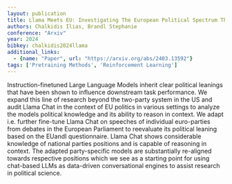 ```yaml
---
layout: publication
title: Llama Meets EU: Investigating The European Political Spectrum Through The Lens Of Llms
authors: Chalkidis Ilias, Brandl Stephanie
conference: "Arxiv"
year: 2024
bibkey: chalkidis2024llama
additional_links:
  - {name: "Paper", url: "https://arxiv.org/abs/2403.13592"}
tags: ['Pretraining Methods', 'Reinforcement Learning']
---
```

Instruction-finetuned Large Language Models inherit clear political leanings that have been shown to influence downstream task performance. We expand this line of research beyond the two-party system in the US and audit Llama Chat in the context of EU politics in various settings to analyze the models political knowledge and its ability to reason in context. We adapt i.e. further fine-tune Llama Chat on speeches of individual euro-parties from debates in the European Parliament to reevaluate its political leaning based on the EUandI questionnaire. Llama Chat shows considerable knowledge of national parties positions and is capable of reasoning in context. The adapted party-specific models are substantially re-aligned towards respective positions which we see as a starting point for using chat-based LLMs as data-driven conversational engines to assist research in political science.
